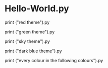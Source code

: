 # Hello-World.py

print ("red theme").py

print ("green theme").py

print ("sky theme").py

print ("dark blue theme").py

print ("every colour in the following colours").py
